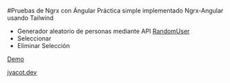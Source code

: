 #Pruebas de Ngrx con Ángular
Práctica simple implementado Ngrx-Angular usando Tailwind

- Generador aleatorio de personas mediante API [RandomUser](https://randomuser.me/)
- Seleccionar
- Eliminar Selección

[Demo](https://jyacot.github.io/ngrx-tailwindcss-angular-test2/)

[jyacot.dev](https://jyacot.dev)
